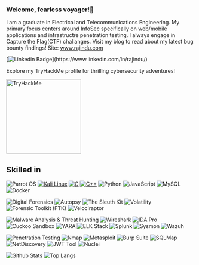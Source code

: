 ### Welcome, fearless voyager!👋

I am a graduate in Electrical and Telecommunications Engineering. My primary focus centers around InfoSec specifically on web/mobile applications and infrastructre penetration testing. I always engage in Capture the Flag(CTF) challanges. Visit my blog to read about my latest bug bounty findings!
Site: www.rajindu.com 

[![Linkedin Badge](https://img.shields.io/badge/-Rajindu%20Yasojith-blue?style=flat-square&logo=Linkedin&logoColor=white&link=[https://www.linkedin.com/in/rajindu/](https://www.linkedin.com/in/rajindu/))](https://www.linkedin.com/in/rajindu/)

Explore my TryHackMe profile for thrilling cybersecurity adventures!

[<img src="https://tryhackme-badges.s3.amazonaws.com/rajindu0x.png" alt="TryHackMe" width="200">](https://tryhackme.com/p/rajindu0x)
## Skilled in

![Parrot OS](https://img.shields.io/badge/-Parrot%20OS-30336b?style=flat-square&logo=parrot)
[![Kali Linux](https://img.shields.io/badge/-Kali%20Linux-557C94?style=flat-square&logo=Kali%20Linux&logoColor=white)](https://www.kali.org/)
[![C](https://img.shields.io/badge/-C-blue?style=flat-square&logo=C)](https://en.wikipedia.org/wiki/C_(programming_language))
[![C++](https://img.shields.io/badge/-C++-purple?style=flat-square&logo=C%2B%2B)](https://en.wikipedia.org/wiki/C%2B%2B)
![Python](https://img.shields.io/badge/-Python-black?style=flat-square&logo=Python)
![JavaScript](https://img.shields.io/badge/-JavaScript-black?style=flat-square&logo=javascript)
![MySQL](https://img.shields.io/badge/-MySQL-black?style=flat-square&logo=mysql)
![Docker](https://img.shields.io/badge/-Docker-black?style=flat-square&logo=docker)

![Digital Forensics](https://img.shields.io/badge/-Digital%20Forensics-0a3d62?style=flat-square)
![Autopsy](https://img.shields.io/badge/-Autopsy-2980b9?style=flat-square&logo=autopsy)
![The Sleuth Kit](https://img.shields.io/badge/-The%20Sleuth%20Kit-27ae60?style=flat-square&logo=thesleuthkit)
![Volatility](https://img.shields.io/badge/-Volatility-2c3e50?style=flat-square&logo=volatility)
![Forensic Toolkit (FTK)](https://img.shields.io/badge/-FTK-d35400?style=flat-square&logo=forensictoolkit)
![Velociraptor](https://img.shields.io/badge/-Velociraptor-27ae60?style=flat-square&logo=velociraptor)

![Malware Analysis & Threat Hunting](https://img.shields.io/badge/-Malware%20Analysis%20Threat%20Hunting-9b59b6?style=flat-square)
![Wireshark](https://img.shields.io/badge/-Wireshark-3498db?style=flat-square&logo=wireshark)
![IDA Pro](https://img.shields.io/badge/-IDA%20Pro-3498db?style=flat-square&logo=ida)
![Cuckoo Sandbox](https://img.shields.io/badge/-Cuckoo%20Sandbox-e74c3c?style=flat-square&logo=cuckoo)
![YARA](https://img.shields.io/badge/-YARA-27ae60?style=flat-square&logo=yara)
![ELK Stack](https://img.shields.io/badge/-ELK%20Stack-3498db?style=flat-square&logo=elastic)
![Splunk](https://img.shields.io/badge/-Splunk-2980b9?style=flat-square&logo=splunk)
![Sysmon](https://img.shields.io/badge/-Sysmon-3498db?style=flat-square&logo=windows)
![Wazuh](https://img.shields.io/badge/-Wazuh-e74c3c?style=flat-square&logo=wazuh)

![Penetration Testing](https://img.shields.io/badge/-Penetration%20Testing-8e44ad?style=flat-square)
![Nmap](https://img.shields.io/badge/-Nmap-3498db?style=flat-square&logo=nmap)
![Metasploit](https://img.shields.io/badge/-Metasploit-e74c3c?style=flat-square&logo=metasploit)
![Burp Suite](https://img.shields.io/badge/-Burp%20Suite-27ae60?style=flat-square&logo=burpsuite)
![SQLMap](https://img.shields.io/badge/-SQLMap-2ecc71?style=flat-square&logo=sqlmap)
![NetDiscovery](https://img.shields.io/badge/-NetDiscovery-9b59b6?style=flat-square&logo=netdiscovery)
![JWT Tool](https://img.shields.io/badge/-JWT%20Tool-16a085?style=flat-square&logo=jsonwebtokens)
![Nuclei](https://img.shields.io/badge/-Nuclei-2980b9?style=flat-square&logo=nuclei)


![Github Stats](https://github-readme-stats.vercel.app/api?username=rajindu0x&count_private=true&show_icons=true&include_all_commits=true)
![Top Langs](https://github-readme-stats.vercel.app/api/top-langs/?username=rajindu0x&hide=TeX&layout=compact)


